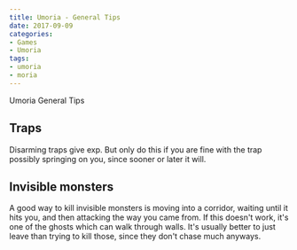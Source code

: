 ```yaml
---
title: Umoria - General Tips
date: 2017-09-09
categories:
- Games
- Umoria
tags:
- umoria
- moria
---
```


Umoria General Tips

## Traps

Disarming traps give exp. But only do this if you are fine with the trap possibly springing on you, since sooner or later it will.

## Invisible monsters
A good way to kill invisible monsters is moving into a corridor, waiting until it
hits you, and then attacking the way you came from. If this doesn't work, it's one
of the ghosts which can walk through walls. It's usually better to just leave than
trying to kill those, since they don't chase much anyways.
